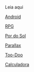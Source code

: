 Leia aqui

<link href="https://asherbena.github.io/portifolio/siteandroid/index.html">

 <a href="https://asherbena.github.io/portifolio/siteandroid/index.html">Android</a>

 <a href="https://asherbena.github.io/portifolio/Randomizador/html/index.html">RPG</a>

 <a href="https://asherbena.github.io/portifolio/ex_animation_sol/animation.html">Por do Sol</a>

  <a href="https://asherbena.github.io/portifolio/ex_parallax/parallax.html">Parallax</a>

   <a href="https://asherbena.github.io/portifolio/Too-doo/index.html">Too-Doo</a>

   <a href="https://asherbena.github.io/portifolio/calculadora/index.html">Calculadora</a>